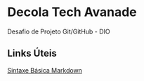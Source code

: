 #  Decola Tech Avanade
Desafio de Projeto Git/GitHub - DIO

## Links Úteis
[Sintaxe Básica Markdown](https://www.markdownguide.org/)
